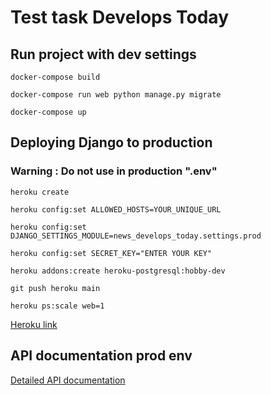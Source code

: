 # Test task Develops Today


## Run project with dev settings

`docker-compose build`

`docker-compose run web python manage.py migrate`

`docker-compose up`


## Deploying Django to production

### Warning : Do not use in production ".env"

`heroku create`

`heroku config:set ALLOWED_HOSTS=YOUR_UNIQUE_URL`

`heroku config:set DJANGO_SETTINGS_MODULE=news_develops_today.settings.prod`

`heroku config:set SECRET_KEY="ENTER YOUR KEY"`

`heroku addons:create heroku-postgresql:hobby-dev`

`git push heroku main`

`heroku ps:scale web=1`

[Heroku link](https://glacial-brushlands-33024.herokuapp.com/news/)

## API documentation prod env

[Detailed API documentation](https://documenter.getpostman.com/view/10918050/Tz5qaxGi)
